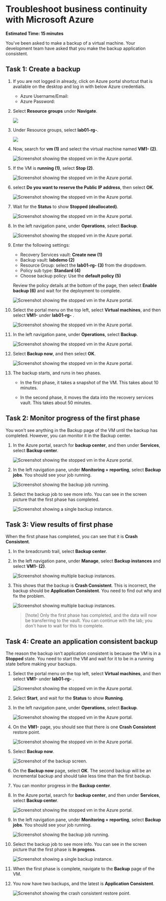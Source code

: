 # Troubleshoot business continuity with Microsoft Azure

**Estimated Time: 15 minutes**

You've been asked to make a backup of a virtual machine. Your development team have asked that you make the backup application consistent.

## Task 1: Create a backup

1.  If you are not logged in already, click on Azure portal shortcut that is available on the desktop and log in with below Azure credentials.
    * Azure Username/Email: <inject key="AzureAdUserEmail"></inject> 
    * Azure Password: <inject key="AzureAdUserPassword"></inject>

1. Select **Resource groups** under **Navigate**.

    ![](../media/mod1-navigate.png)
    
1. Under Resource groups, select **lab01-rg-<inject key="Deployment ID" enableCopy="false" />**.

    ![](../media/mod1-lab01rg.png)

1. Now, search for **vm (1)** and select the virtual machine named **VM1-<inject key="Deployment ID" enableCopy="false" /> (2)**.

    ![Screenshot showing the stopped vm in the Azure portal.](../media/mod1-vm.png)

1. If the VM is **running (1)**, select **Stop (2)**.

    ![Screenshot showing the stopped vm in the Azure portal.](../media/mod1-stopvm.png)
   
1.  select **Do you want to reserve the Public IP address**, then select **OK**.
   
    ![Screenshot showing the stopped vm in the Azure portal.](../media/mod1-saveip.png)

1. Wait for the **Status** to show **Stopped (deallocated)**.

    ![Screenshot showing the stopped vm in the Azure portal.](../media/mod1-vmdealocate.png)

1. In the left navigation pane, under **Operations**, select **Backup**.

    ![Screenshot showing the stopped vm in the Azure portal.](../media/mod1-backup.png)

1. Enter the following settings:

   - Recovery Services vault: **Create new (1)**
   - Backup vault: **labdemo (2)**
   - Resource Group: select the **lab01-rg-<inject key="Deployment ID" enableCopy="false" /> (3)** from the dropdowm.
   - Policy sub type: **Standard (4)**
   - Choose backup policy: Use the **default policy (5)**

    Review the policy details at the bottom of the page, then select **Enable backup (6)** and wait for the deployment to complete.
    
    ![Screenshot showing the stopped vm in the Azure portal.](../media/mod1-vault.png)

1. Select the portal menu on the top left, select **Virtual machines**, and then select **VM1-<inject key="Deployment ID" enableCopy="false" />** under  **lab01-rg-<inject key="Deployment ID" enableCopy="false" />** .

   ![Screenshot showing the stopped vm in the Azure portal.](../media/mod1-vm1.png)

1. In the left navigation pane, under **Operations**, select **Backup**.

   ![Screenshot showing the stopped vm in the Azure portal.](../media/mod1-backup.png)

1. Select **Backup now**, and then select **OK**.

    ![Screenshot showing the stopped vm in the Azure portal.](../media/mod1-backup1.png)

1. The backup starts, and runs in two phases.

    - In the first phase, it takes a snapshot of the VM. This takes about 10 minutes.

    - In the second phase, it moves the data into the recovery services vault. This takes about 50 minutes.

## Task 2: Monitor progress of the first phase

You won't see anything in the Backup page of the VM until the backup has completed. However, you can monitor it in the Backup center.

1. In the Azure portal, search for **backup center**, and then under **Services**, select **Backup center**.

   ![Screenshot showing the stopped vm in the Azure portal.](../media/mod1-backupcenter.png)

1. In the left navigation pane, under **Monitoring + reporting**, select **Backup jobs**. You should see your job running.

    ![Screenshot showing the backup job running.](../media/mod1-job.png)

1. Select the backup job to see more info. You can see in the screen picture that the first phase has completed.

    ![Screenshot showing a single backup instance.](../media/mod1-backupcheck.png)

## Task 3: View results of first phase

When the first phase has completed, you can see that it is **Crash Consistent**.

1. In the breadcrumb trail, select **Backup center**.

1. In the left navigation pane, under **Manage**, select **Backup instances** and select  **VM1-<inject key="Deployment ID" enableCopy="false" /> (2)**.

    ![Screenshot showing multiple backup instances.](../media/mod1-inst.png)

1. This shows that the backup is **Crash Consistent**. This is incorrect, the backup should be **Application Consistent**. You need to find out why and fix the            problem.

   ![Screenshot showing multiple backup instances.](../media/mod1-crash.png)

    > [!note] Only the first phase has completed, and the data will now be transferring to the vault. You can continue with the lab; you don't have to wait for this to complete.

 
## Task 4: Create an application consistent backup

The reason the backup isn't application consistent is because the VM is in a **Stopped** state. You need to start the VM and wait for it to be in a running state before making your backups.

1.  Select the portal menu on the top left, select **Virtual machines**, and then select **VM1-<inject key="Deployment ID" enableCopy="false" />** under  **lab01-rg-      <inject key="Deployment ID" enableCopy="false" />** .

    ![Screenshot showing the stopped vm in the Azure portal.](../media/mod1-vm1.png)

1. Select **Start**, and wait for the **Status** to show **Running**.

1. In the left navigation pane, under **Operations**, select **Backup**.

   ![Screenshot showing the stopped vm in the Azure portal.](../media/mod1-backup.png)

1. On the  **VM1-<inject key="Deployment ID" enableCopy="false" />** page, you should see that there is one **Crash Consistent** restore point.

    ![Screenshot showing the stopped vm in the Azure portal.](../media/mod1-crash1.png)

1. Select **Backup now**.

    ![Screenshot of the backup screen.](../media/mod1-backupnow.png)

1. On the **Backup now** page, select **OK**. The second backup will be an incremental backup and should take less time than the first backup.

1. You can monitor progress in the **Backup center**.

1. In the Azure portal, search for **backup center**, and then under **Services**, select **Backup center**.

   ![Screenshot showing the stopped vm in the Azure portal.](../media/mod1-backupcenter.png)

1. In the left navigation pane, under **Monitoring + reporting**, select **Backup jobs**. You should see your job running.

    ![Screenshot showing the backup job running.](../media/mod1-job1.png)

1. Select the backup job to see more info. You can see in the screen picture that the first phase is **In progess**.

    ![Screenshot showing a single backup instance.](../media/mod1-job2.png)

1. When the first phase is complete, navigate to the **Backup** page of the VM. 

1. You now have two backups, and the latest is **Application Consistent**.

    ![Screenshot showing the crash consistent restore point.](../media/mod1-app.png)



